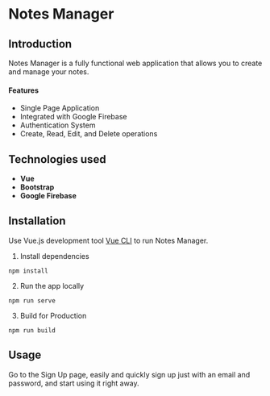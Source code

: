 # Notes Manager

## Introduction

Notes Manager is a fully functional web application that allows you to create and manage your notes.

#### Features

* Single Page Application
* Integrated with Google Firebase
* Authentication System
* Create, Read, Edit, and Delete operations

## Technologies used

- **Vue**
- **Bootstrap**
- **Google Firebase**

## Installation

Use Vue.js development tool [Vue CLI](https://cli.vuejs.org/) to run Notes Manager.

1. Install dependencies
```npm
npm install
```
2. Run the app locally
```npm
npm run serve
```
3. Build for Production
```npm
npm run build
```

## Usage

Go to the Sign Up page, easily and quickly sign up just with an email and password, and start using it right away.
